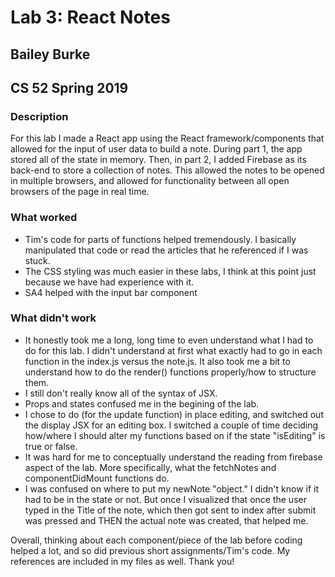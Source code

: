 # Lab 3: React Notes

## Bailey Burke

## CS 52 Spring 2019

### Description 

For this lab I made a React app using the React framework/components that allowed for the input of user data to build a note. During part 1, the app stored all of the state in memory. Then, in part 2, I added Firebase as its back-end to store a collection of notes. This allowed the notes to be opened in multiple browsers, and allowed for functionality between all open browsers of the page in real time. 

### What worked

* Tim's code for parts of functions helped tremendously. I basically manipulated that code or read the articles that he referenced if I was stuck. 
* The CSS styling was much easier in these labs, I think at this point just because we have had experience with it. 
*  SA4 helped with the input bar component

### What didn't work

* It honestly took me a long, long time to even understand what I had to do for this lab. I didn't understand at first what exactly had to go in each function in the index.js versus the note.js. It also took me a bit to understand how to do the render() functions properly/how to structure them. 
* I still don't really know all of the syntax of JSX.
*  Props and states confused me in the begining of the lab.
*  I chose to do (for the update function) in place editing, and switched out the display JSX for an editing box. I switched a couple of time deciding how/where I should alter my functions based on if the state "isEditing" is true or false. 
*  It was hard for me to conceptually understand the reading from firebase aspect of the lab. More specifically, what the fetchNotes and componentDidMount functions do. 
*  I was confused on where to put my newNote "object." I didn't know if it had to be in the state or not. But once I visualized that once the user typed in the Title of the note, which then got sent to index after submit was pressed and THEN the actual note was created, that helped me. 

Overall, thinking about each component/piece of the lab before coding helped a lot, and so did previous short assignments/Tim's code. My references are included in my files as well. Thank you! 

